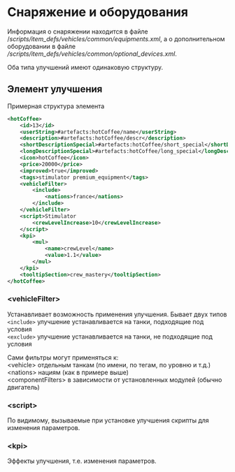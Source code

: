 # Снаряжение и оборудования

Информация о снаряжении находится в файле /*scripts/item\_defs/vehicles/common/equipments.xml*, а о дополнительном оборудовании в файле */scripts/item\_defs/vehicles/common/optional\_devices.xml*.

Оба типа улучшений имеют одинаковую структуру.

## Элемент улучшения

Примерная структура элемента

```xml
<hotCoffee>
	<id>13</id>
	<userString>#artefacts:hotCoffee/name</userString>
	<description>#artefacts:hotCoffee/descr</description>
	<shortDescriptionSpecial>#artefacts:hotCoffee/short_special</shortDescriptionSpecial>
	<longDescriptionSpecial>#artefacts:hotCoffee/long_special</longDescriptionSpecial>
	<icon>hotCoffee</icon>
	<price>20000</price>
	<improved>true</improved>
	<tags>stimulator premium_equipment</tags>
	<vehicleFilter>
		<include>
			<nations>france</nations>
		</include>
	</vehicleFilter>
	<script>Stimulator
		<crewLevelIncrease>10</crewLevelIncrease>
	</script>
	<kpi>
		<mul>
			<name>crewLevel</name>
			<value>1.1</value>
		</mul>
	</kpi>
	<tooltipSection>crew_mastery</tooltipSection>
</hotCoffee>
```

### &lt;vehicleFilter&gt;

Устанавливает возможность применения улучшения. Бывает двух типов   
`<include>` улучшение устанавливается на танки, подходящие под условия   
`<exclude>` улучшение устанавливается на танки, не подходящие под условия

Сами фильтры могут применяться к:  
&lt;vehicle&gt; отдельным танкам (по имени, по тегам, по уровню и т.д.)  
&lt;nations&gt; нациям (как в примере выше)  
&lt;componentFilters&gt; в зависимости от установленных модулей (обычно двигатель)

### &lt;script&gt;

По видимому, вызываемые при установке улучшения скрипты для изменения параметров.

### &lt;kpi&gt;

Эффекты улучшения, т.е. изменения параметров.